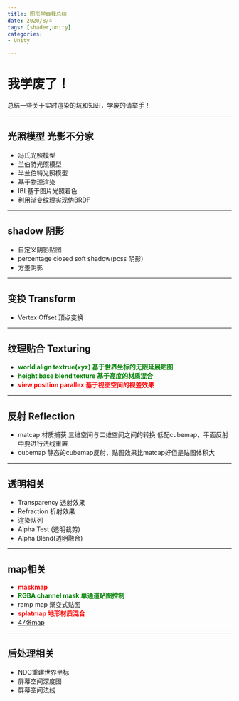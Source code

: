 ```yaml
---
title: 图形学自我总结
date: 2020/8/4
tags: [shader,unity]
categories: 
- Unity

---
```

<style type="text/css">
r {color:red; font-weight: 700;}
yellow {color: yellow ; font-weight: 700;}
g {color:green;font-weight: 700;}
</style>

# 我学废了！

总结一些关于实时渲染的坑和知识，学废的请举手！

---
## 光照模型 光影不分家
+ 冯氏光照模型
+ 兰伯特光照模型
+ 半兰伯特光照模型
+ 基于物理渲染
+ IBL基于图片光照着色
+ 利用渐变纹理实现伪BRDF
---
## shadow 阴影
+ 自定义阴影贴图
+ percentage closed soft shadow(pcss 阴影)
+ 方差阴影
---
## 变换 Transform 
+ Vertex Offset 顶点变换
---
## 纹理贴合 Texturing 
+ <g>world align textrue(xyz) 基于世界坐标的无限延展贴图</g>
+ <g>height base blend texture 基于高度的材质混合</g>
+ <r>view position parallex 基于视图空间的视差效果</r>
---
## 反射 Reflection 
+ matcap 材质捕获 三维空间与二维空间之间的转换 低配cubemap，平面反射中要进行法线重置
+ cubemap 静态的cubemap反射，贴图效果比matcap好但是贴图体积大

---
## 透明相关
+ Transparency 透射效果
+ Refraction 折射效果
+ 渲染队列
+ Alpha Test (透明裁剪)
+ Alpha Blend(透明融合)
---
## map相关
+ <r>maskmap </r>
+ <g>RGBA channel mask 单通道贴图控制</g>
+ ramp map 渐变式贴图
+ <r>splatmap 地形材质混合</r>
+ [47张map](https://zhuanlan.zhihu.com/p/27339998)

---
## 后处理相关
+ NDC重建世界坐标
+ 屏幕空间深度图
+ 屏幕空间法线

